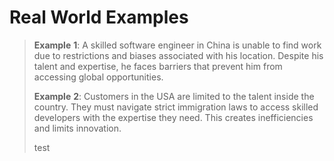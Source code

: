 # Real World Examples

> **Example** **1**: A skilled software engineer in China is unable to find work due to restrictions and biases associated with his location. Despite his talent and expertise, he faces barriers that prevent him from accessing global opportunities.
>
> **Example** **2**: Customers in the USA are limited to the talent inside the country. They must navigate strict immigration laws to access skilled developers with the expertise they need. This creates inefficiencies and limits innovation.
>
> test
